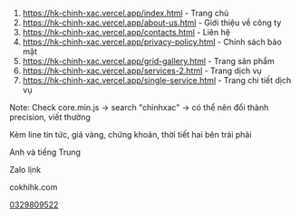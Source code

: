 1. https://hk-chinh-xac.vercel.app/index.html - Trang chủ
2. https://hk-chinh-xac.vercel.app/about-us.html - Giới thiệu về công ty
3. https://hk-chinh-xac.vercel.app/contacts.html - Liên hệ
4. https://hk-chinh-xac.vercel.app/privacy-policy.html - Chính sách bảo mật
5. https://hk-chinh-xac.vercel.app/grid-gallery.html - Trang sản phẩm
6. https://hk-chinh-xac.vercel.app/services-2.html - Trang dịch vụ
7. https://hk-chinh-xac.vercel.app/single-service.html - Trang chi tiết dịch vụ

Note:
Check core.min.js -> search "chinhxac" -> có thể nên đổi thành precision, viết thường

Kèm line tin tức, giá vàng,  chứng khoán, thời tiết hai bên trái phải

Anh và tiếng Trung

Zalo lịnk

cokhihk.com

<a class="phone" href="tel:0329809522">0329809522</a>